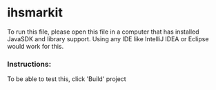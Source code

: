 # ihsmarkit

To run this file, please open this file in a computer that has installed JavaSDK and library support. Using any IDE like IntelliJ IDEA or Eclipse would work for this. 

### Instructions: 

To be able to test this, click 'Build' project 
